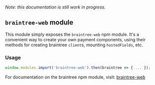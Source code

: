 _Note: this documentation is still work in progress._

## `braintree-web` module
This module simply exposes the `braintree-web` npm module. It's a convenient way to create your own payment components, using their methods for creating braintree `client`s, mounting `hostedFields`, etc.

### Usage
```ts
window.modules.import('braintree-web').then(braintree => { ... });
```

For documentation on the braintree npm module, visit: [braintree-web](https://github.com/braintree/braintree-web)
